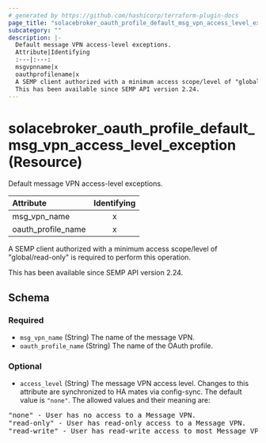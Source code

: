 ```yaml
---
# generated by https://github.com/hashicorp/terraform-plugin-docs
page_title: "solacebroker_oauth_profile_default_msg_vpn_access_level_exception Resource - solacebroker"
subcategory: ""
description: |-
  Default message VPN access-level exceptions.
  Attribute|Identifying
  :---|:---:
  msgvpnname|x
  oauthprofilename|x
  A SEMP client authorized with a minimum access scope/level of "global/read-only" is required to perform this operation.
  This has been available since SEMP API version 2.24.
---
```


# solacebroker_oauth_profile_default_msg_vpn_access_level_exception (Resource)

Default message VPN access-level exceptions.


Attribute|Identifying
:---|:---:
msg_vpn_name|x
oauth_profile_name|x



A SEMP client authorized with a minimum access scope/level of "global/read-only" is required to perform this operation.

This has been available since SEMP API version 2.24.



<!-- schema generated by tfplugindocs -->
## Schema

### Required

- `msg_vpn_name` (String) The name of the message VPN.
- `oauth_profile_name` (String) The name of the OAuth profile.

### Optional

- `access_level` (String) The message VPN access level. Changes to this attribute are synchronized to HA mates via config-sync. The default value is `"none"`. The allowed values and their meaning are:

<pre>
"none" - User has no access to a Message VPN.
"read-only" - User has read-only access to a Message VPN.
"read-write" - User has read-write access to most Message VPN settings.
</pre>
